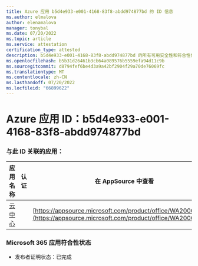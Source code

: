 ```yaml
---
title: Azure 应用 b5d4e933-e001-4168-83f8-abdd974877bd 的 ID 信息
ms.author: elmalova
author: elenamalova
manager: tonybal
ms.date: 07/20/2022
ms.topic: article
ms.service: attestation
certification_type: attested
description: b5d4e933-e001-4168-83f8-abdd974877bd 的所有可用安全性和符合性信息。
ms.openlocfilehash: b5b31d26461b3cb64a089576b5559efa94d11c9b
ms.sourcegitcommit: d8794fef6be4d3a9a42bf2904f29a70de76069fc
ms.translationtype: MT
ms.contentlocale: zh-CN
ms.lasthandoff: 07/20/2022
ms.locfileid: "66899622"
---
```

# <a name="azure-app-id-b5d4e933-e001-4168-83f8-abdd974877bd"></a>Azure 应用 ID：b5d4e933-e001-4168-83f8-abdd974877bd


### <a name="apps-associated-with-this-id"></a>与此 ID 关联的应用：
| **应用名称** | **认证** | **在 AppSource 中查看** |
|--------------|---------------|-----------------------|
| [云中心](../forward/WA200003034.md) |  | [https://appsource.microsoft.com/product/office/WA200003034](https://appsource.microsoft.com/product/office/WA200003034) |

### <a name="microsoft-365-app-compliance-status"></a>Microsoft 365 应用符合性状态
- 发布者证明状态：已完成
